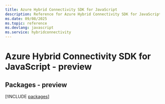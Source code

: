 ```yaml
---
title: Azure Hybrid Connectivity SDK for JavaScript
description: Reference for Azure Hybrid Connectivity SDK for JavaScript
ms.date: 09/08/2025
ms.topic: reference
ms.devlang: javascript
ms.service: hybridconnectivity
---
```

# Azure Hybrid Connectivity SDK for JavaScript - preview
## Packages - preview
[!INCLUDE [packages](hybrid-connectivity-index.md)]